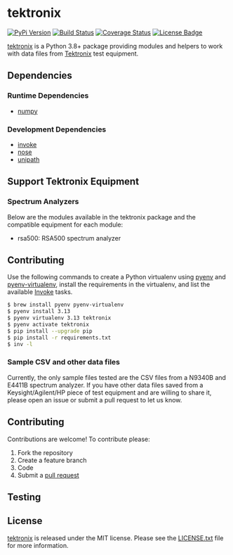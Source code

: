 # tektronix

[![PyPi Version][pypi ver image]][pypi ver link]
[![Build Status][travis image]][travis link]
[![Coverage Status][coveralls image]][coveralls link]
[![License Badge][license image]][LICENSE.txt]

[tektronix][] is a Python 3.8+ package providing modules and helpers to work
with data files from [Tektronix][tek] test equipment.

## Dependencies

### Runtime Dependencies

- [numpy][]

### Development Dependencies

- [invoke][]
- [nose][]
- [unipath][]

## Support Tektronix Equipment

### Spectrum Analyzers

Below are the modules available in the tektronix package and the
compatible equipment for each module:

- rsa500: RSA500 spectrum analyzer

## Contributing

Use the following commands to create a Python virtualenv using [pyenv][] and
[pyenv-virtualenv][], install the requirements in the virtualenv, and list the
available [Invoke][] tasks.

```bash
$ brew install pyenv pyenv-virtualenv
$ pyenv install 3.13
$ pyenv virtualenv 3.13 tektronix
$ pyenv activate tektronix
$ pip install --upgrade pip
$ pip install -r requirements.txt
$ inv -l
```

### Sample CSV and other data files

Currently, the only sample files tested are the CSV files from a N9340B
and E4411B spectrum analyzer. If you have other data files saved from a
Keysight/Agilent/HP piece of test equipment and are willing to share it,
please open an issue or submit a pull request to let us know.

## Contributing

Contributions are welcome! To contribute please:

1. Fork the repository
2. Create a feature branch
3. Code
4. Submit a [pull request][]

## Testing

## License

[tektronix] is released under the MIT license. Please see the [LICENSE.txt] file
for more information.

[tek]: https://www.tek.com/
[tektronix]: https://github.com/questrail/tektronix
[coveralls image]: http://img.shields.io/coveralls/questrail/tektronix/master.svg
[coveralls link]: https://coveralls.io/r/questrail/tektronix
[github flow]: http://scottchacon.com/2011/08/31/github-flow.html
[invoke]: http://www.pyinvoke.org
[LICENSE.txt]: https://github.com/questrail/tektronix/blob/develop/LICENSE.txt
[license image]: http://img.shields.io/pypi/l/tektronix.svg
[nose]: http://nose.readthedocs.io/en/latest/
[numpy]: http://www.numpy.org
[pull request]: https://help.github.com/articles/using-pull-requests
[pyenv]: https://github.com/pyenv/pyenv
[pyenv-virtualenv]: https://github.com/pyenv/pyenv-virtualenv
[pypi ver image]: http://img.shields.io/pypi/v/tektronix.svg
[pypi ver link]: https://pypi.python.org/pypi/tektronix
[python standard library]: https://docs.python.org/2/library/
[scott chacon]: http://scottchacon.com/about.html
[siganalysis]: https://github.com/questrail/siganalysis
[travis image]: http://img.shields.io/travis/questrail/tektronix/master.svg
[travis link]: https://travis-ci.org/questrail/tektronix
[unipath]: https://github.com/mikeorr/Unipath
